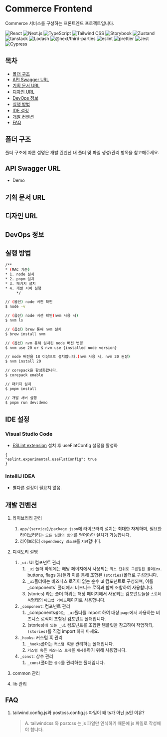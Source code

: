 # Commerce Frontend

Commerce 서비스를 구성하는 프론트엔드 프로젝트입니다.


![React](https://img.shields.io/badge/react-19-blue.svg)
![Next.js](https://img.shields.io/badge/next.js-15-blue.svg)
![TypeScript](https://img.shields.io/badge/typescript-5.5.4-blue.svg)
![Tailwind CSS](https://img.shields.io/badge/tailwindcss-3.4.7-teal.svg)
![Storybook](https://img.shields.io/badge/Storybook--teal.svg)
![Zustand](https://img.shields.io/badge/zustand-4.5.4-D91656.svg)
![tanstack](https://img.shields.io/badge/tanstack-5.62.8-orange.svg)
![Lodash](https://img.shields.io/badge/lodash-4.17.21-orange.svg)
![@next/third-parties](https://img.shields.io/badge/@next/third--parties-15.1.7-orange.svg)
![eslint](https://img.shields.io/badge/eslint-8.57.0-4379F2.svg)
![prettier](https://img.shields.io/badge/prettier-3.3.3-4379F2.svg)
![Jest](https://img.shields.io/badge/Jest-29.7.0-674188.svg) ![Cypress](https://img.shields.io/badge/Cypress-13.17.0-674188.svg)

## 목차

- [폴더 구조](#폴더-구조)
- [API Swagger URL](#api-swagger-url)
- [기획 문서 URL](#기획-문서-url)
- [디자인 URL](#디자인-url)
- [DevOps 정보](#devops-정보)
- [실행 방법](#실행-방법)
- [IDE 설정](#ide-설정)
- [개발 컨벤션](#개발-컨벤션)
- [FAQ](#faq)

## 폴더 구조

폴더 구조에 따른 설명은 개발 컨벤션 내 폴더 및 파일 생성/관리 항목을 참고해주세요.

## API Swagger URL

- Demo

## 기획 문서 URL

## 디자인 URL

## DevOps 정보

## 실행 방법
```bash
/**
* (MAC 기준)
* 1. node 설치
* 2. pnpm 설치
* 3. 패키지 설치
* 4. 개발 서버 실행
     */

// (옵션) node 버전 확인
$ node -v

// (옵션) node 버전 확인(nvm 사용 시)
$ nvm ls

// (옵션) brew 통해 nvm 설치
$ brew install nvm

// (옵션) nvm 통해 설치된 node 버전 변경
$ nvm use 20 or $ nvm use {installed node version}

// node 버전을 18 이상으로 설치합니다.(nvm 사용 시, nvm 20 권장)
$ nvm install 20

// corepack을 활성화합니다.
$ corepack enable

// 패키지 설치
$ pnpm install

// 개발 서버 실행
$ pnpm run dev:demo
```

## IDE 설정

### Visual Studio Code

- [ESLint extension](https://marketplace.visualstudio.com/items?itemName=dbaeumer.vscode-eslint) 설치 후 useFlatConfig 설정을 활성화
```
{
"eslint.experimental.useFlatConfig": true
}
```

### IntelliJ IDEA

- 별다른 설정이 필요치 않음.

## 개발 컨벤션

1. 라이브러리 관리
   1. `app/{service}/package.json`에 라이브러리 설치는 최대한 자제하며, 필요한 라이브러리는 `모든 팀원의 동의`를 얻어야만 설치가 가능합니다.
   2. 라이브러리 `dependency 최소화`를 `지향`합니다.
2. 디렉토리 설명
    1. `_ui`: UI 컴포넌트 관리
       1. `_ui` 폴더 하위에는 해당 페이지에서 사용되는 `최소 단위로 그룹핑된 폴더`(ex. buttons, flags 등)들과 이를 통해 조합된 `(stories)`폴더로 구성됩니다.
       2. `_ui`폴더에는 비즈니스 로직이 없는 순수 ui 컴포넌트로 구성되며, 이를 _components` 폴더에서 비즈니스 로직과 함께 조합하여 사용합니다.
       3. (stories) 라는 폴더 하위는 해당 페이지에서 사용되는 컴포넌트들을 `스토리북`형태의 `마크업 가이드`페이지로 사용합니다.
    2. `_component`: 컴포넌트 관리
       1. _components`폴더는 _ui`폴더를 import 하여 대상 `page`에서 사용하는 비즈니스 로직이 포함된 컴포넌트 폴더입니다.
       2. (stories)`에 있는 _ui` 컴포넌트를 조합한 템플릿을 참고하여 작업하되, `(stories)`를 직접 import 하지 마세요.
    3. `_hooks`: 커스텀 훅 관리
       1. `_hooks`폴더는 `커스텀 훅`을 관리하는 폴더입니다.
       2. `커스텀 훅`은 `비즈니스 로직`을 `재사용`하기 위해 사용합니다.
    4. `_const`: 상수 관리
       1. `_const`폴더는 `상수`를 관리하는 폴더입니다.

3. common 관리 
4. lib 관리

## FAQ

1. tailwind.config.js와 postcss.config.js 파일이 왜 ts가 아닌 js인 이유?
   > A. tailwindcss 와 postcss 는 js 파일만 인식하기 때문에 js 파일로 작성해야 합니다.